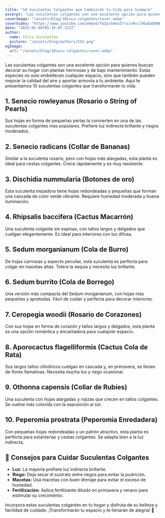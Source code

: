 ```yaml
---
title: "10 Suculentas Colgantes que Cambiarán tu Vida para Siempre"
excerpt: "Las suculentas colgantes son una excelente opción para quienes buscan decorar su hogar con plantas hermosas y de bajo mantenimiento."
coverImage: "/assets/blog/10sucu-colgantes/cover.webp"
coverVideo: "https://www.youtube.com/embed/faIpch46aIY?si=RvclW5aDaD9WW5Qh"
date: "2025-01-04T05:35:07.322Z"
author:
  name: Chica Suculentas
  picture: "/assets/blog/authors/ChS.png"
ogImage:
  url: "/assets/blog/10sucu-colgantes/cover.webp"
---
```


Las suculentas colgantes son una excelente opción para quienes buscan decorar su hogar con plantas hermosas y de bajo mantenimiento. Estas especies no solo embellecen cualquier espacio, sino que también pueden mejorar la calidad del aire y aportar armonía a tu ambiente. Aquí te presentamos 10 suculentas colgantes que transformarán tu vida.

## 1. **Senecio rowleyanus (Rosario o String of Pearls)**
Sus hojas en forma de pequeñas perlas la convierten en una de las suculentas colgantes más populares. Prefiere luz indirecta brillante y riegos moderados.

## 2. **Senecio radicans (Collar de Bananas)**
Similar a la suculenta rosario, pero con hojas más alargadas, esta planta es ideal para cestas colgantes. Crece rápidamente y es muy resistente.

## 3. **Dischidia nummularia (Botones de oro)**
Esta suculenta trepadora tiene hojas redondeadas y pequeñas que forman una cascada de color verde vibrante. Requiere humedad moderada y buena iluminación.

## 4. **Rhipsalis baccifera (Cactus Macarrón)**
Una suculenta colgante sin espinas, con tallos largos y delgados que cuelgan elegantemente. Es ideal para interiores con luz difusa.

## 5. **Sedum morganianum (Cola de Burro)**
De hojas carnosas y aspecto peculiar, esta suculenta es perfecta para colgar en macetas altas. Tolera la sequía y necesita luz brillante.

## 6. **Sedum burrito (Cola de Borrego)**
Una versión más compacta del Sedum morganianum, con hojas más pequeñas y apretadas. Fácil de cuidar y perfecta para decorar interiores.

## 7. **Ceropegia woodii (Rosario de Corazones)**
Con sus hojas en forma de corazón y tallos largos y delgados, esta planta es una opción romántica y encantadora para cualquier espacio.

## 8. **Aporocactus flagelliformis (Cactus Cola de Rata)**
Sus largos tallos cilíndricos cuelgan en cascada y, en primavera, se llenan de flores llamativas. Necesita mucha luz y riego ocasional.

## 9. **Othonna capensis (Collar de Rubíes)**
Una suculenta con hojas alargadas y rojizas que crecen en tallos colgantes. Se vuelve más colorida con la exposición al sol.

## 10. **Peperomia prostrata (Peperomia Enredadera)**
Con pequeñas hojas redondeadas y un patrón atractivo, esta planta es perfecta para estanterías y cestas colgantes. Se adapta bien a la luz indirecta.

## 🌿 **Consejos para Cuidar Suculentas Colgantes**
- **Luz:** La mayoría prefiere luz indirecta brillante.
- **Riego:** Deja secar el sustrato entre riegos para evitar la pudrición.
- **Macetas:** Usa macetas con buen drenaje para evitar el exceso de humedad.
- **Fertilización:** Aplica fertilizante diluido en primavera y verano para estimular su crecimiento.

Incorpora estas suculentas colgantes en tu hogar y disfruta de su belleza y facilidad de cuidado. ¡Transformarán tu espacio y te llenarán de alegría! 🌱





